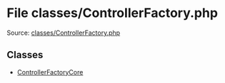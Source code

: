 File classes/ControllerFactory.php
=========

Source: [classes/ControllerFactory.php](https://github.com/PrestaShop/PrestaShop/blob/1.6.0.5/classes/ControllerFactory.php)


Classes
-------

* [ControllerFactoryCore](class.ControllerFactoryCore.md)

